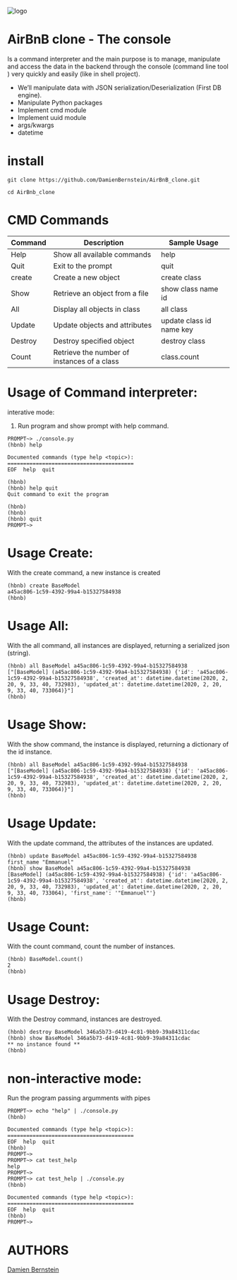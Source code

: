 ![logo](https://user-images.githubusercontent.com/111013117/216900101-112e3bb4-bec4-4139-9387-98e9543b0fdf.png)

# AirBnB clone - The console
Is a command interpreter and the main purpose is to manage, manipulate and access the data in the backend through the console (command line tool ) very quickly and easily (like in shell project).

 - We’ll manipulate data with JSON serialization/Deserialization (First DB engine).
 - Manipulate Python packages
 - Implement cmd module
 - Implement uuid module
 - args/kwargs
 - datetime

# install
``` 
git clone https://github.com/DamienBernstein/AirBnB_clone.git

cd AirBnb_clone
```
# CMD Commands 

| Command |  Description  | Sample Usage |
|---------|---------------|--------------|
| Help    | Show all available commands | help |
| Quit    |  Exit to the prompt | quit |
| create  | Create a new object | create class |
| Show    | Retrieve an object from a file | show class name id |
| All     | Display all objects in class | all class |
| Update	 | Update objects and attributes | update class id name key |
| Destroy | Destroy specified object | destroy class |
| Count   | Retrieve the number of instances of a class	| class.count |

# Usage of Command interpreter:

interative mode: 

1. Run program and show prompt with help command.

```
PROMPT~> ./console.py
(hbnb) help

Documented commands (type help <topic>):
========================================
EOF  help  quit

(hbnb)
(hbnb) help quit
Quit command to exit the program

(hbnb)
(hbnb)
(hbnb) quit
PROMPT~>
```
# Usage Create:

With the create command, a new instance is created
```
(hbnb) create BaseModel
a45ac806-1c59-4392-99a4-b15327584938
(hbnb)
```
# Usage All:

With the all command, all instances are displayed, returning a serialized json (string).
```
(hbnb) all BaseModel a45ac806-1c59-4392-99a4-b15327584938
["[BaseModel] (a45ac806-1c59-4392-99a4-b15327584938) {'id': 'a45ac806-1c59-4392-99a4-b15327584938', 'created_at': datetime.datetime(2020, 2, 20, 9, 33, 40, 732983), 'updated_at': datetime.datetime(2020, 2, 20, 9, 33, 40, 733064)}"]
(hbnb)
```

# Usage Show:

With the show command, the instance is displayed, returning a dictionary of the id instance.
```
(hbnb) all BaseModel a45ac806-1c59-4392-99a4-b15327584938
["[BaseModel] (a45ac806-1c59-4392-99a4-b15327584938) {'id': 'a45ac806-1c59-4392-99a4-b15327584938', 'created_at': datetime.datetime(2020, 2, 20, 9, 33, 40, 732983), 'updated_at': datetime.datetime(2020, 2, 20, 9, 33, 40, 733064)}"]
(hbnb)
```

# Usage Update:

With the update command, the attributes of the instances are updated.
```
(hbnb) update BaseModel a45ac806-1c59-4392-99a4-b15327584938 first_name "Emmanuel"
(hbnb) show BaseModel a45ac806-1c59-4392-99a4-b15327584938
[BaseModel] (a45ac806-1c59-4392-99a4-b15327584938) {'id': 'a45ac806-1c59-4392-99a4-b15327584938', 'created_at': datetime.datetime(2020, 2, 20, 9, 33, 40, 732983), 'updated_at': datetime.datetime(2020, 2, 20, 9, 33, 40, 733064), 'first_name': '"Emmanuel"'}
(hbnb)
```

# Usage Count:

With the count command, count the number of instances.
```
(hbnb) BaseModel.count()
2
(hbnb)
```

# Usage Destroy:

With the Destroy command, instances are destroyed.
```
(hbnb) destroy BaseModel 346a5b73-d419-4c81-9bb9-39a84311cdac
(hbnb) show BaseModel 346a5b73-d419-4c81-9bb9-39a84311cdac
** no instance found **
(hbnb)
```

# non-interactive mode:

Run the program passing argumments with pipes
```
PROMPT~> echo "help" | ./console.py
(hbnb)

Documented commands (type help <topic>):
========================================
EOF  help  quit
(hbnb) 
PROMPT~>
PROMPT~> cat test_help
help
PROMPT~>
PROMPT~> cat test_help | ./console.py
(hbnb)

Documented commands (type help <topic>):
========================================
EOF  help  quit
(hbnb) 
PROMPT~>
```
# AUTHORS

[Damien Bernstein](https://github.com/DamienBernstein)

